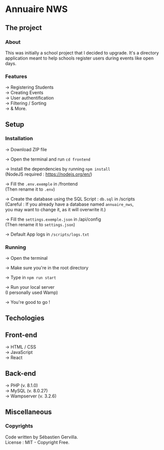 # Annuaire NWS

## The project

### About

This was initially a school project that I decided to upgrade.
It's a directory application meant to help schools register users
during events like open days.

### Features

-> Registering Students \
-> Creating Events \
-> User authentification \
-> Filtering / Sorting \
-> & More.


## Setup

### Installation

-> Download ZIP file

-> Open the terminal and run `cd frontend`

-> Install the dependencies by running `npm install` \
(NodeJS required : https://nodejs.org/en/)

-> Fill the `.env.exemple` in /frontend \
(Then rename it to `.env`)

-> Create the database using the SQL Script : `db.sql` in /scripts \
(Careful : If you already have a database named `annuaire_nws`, \
you may want to change it, as it will overwrite it.)

-> Fill the `settings.exemple.json` in /api/config \
(Then rename it to `settings.json`)

-> Default App logs in `/scripts/logs.txt`

### Running

-> Open the terminal

-> Make sure you're in the root directory

-> Type in `npm run start`

-> Run your local server \
(I personally used Wamp)

-> You're good to go !


## Techologies

## Front-end

-> HTML / CSS \
-> JavaScript \
-> React

## Back-end

-> PHP (v. 8.1.0) \
-> MySQL (v. 8.0.27) \
-> Wampserver (v. 3.2.6)


## Miscellaneous

### Copyrights

Code written by Sébastien Gervilla. \
License : MIT - Copyright Free.
